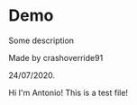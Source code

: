 # Demo

Some description

Made by crashoverride91

24/07/2020.

Hi I'm Antonio! This is a test file!
